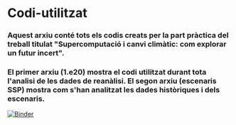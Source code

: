 # Codi-utilitzat
### Aquest arxiu conté tots els codis creats per la part pràctica del treball titulat "Supercomputació i canvi climàtic: com explorar un futur incert".
### El primer arxiu (1.e20) mostra el codi utilitzat durant tota l'analisi de les dades de reanàlisi. El segon arxiu (escenaris SSP) mostra com s'han analitzat les dades històriques i dels escenaris.

 [![Binder](https://mybinder.org/badge_logo.svg)](https://mybinder.org/v2/gh/snow14/Codi-utilitzat.git/master?filepath=Anàlisi-de-dades-de-reanàlisi.ipynb)
